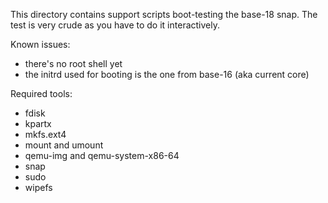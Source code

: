 This directory contains support scripts boot-testing the base-18 snap.
The test is very crude as you have to do it interactively.

Known issues:
 - there's no root shell yet
 - the initrd used for booting is the one from base-16 (aka current core)

Required tools:
 - fdisk
 - kpartx
 - mkfs.ext4
 - mount and umount
 - qemu-img and qemu-system-x86-64
 - snap
 - sudo
 - wipefs
